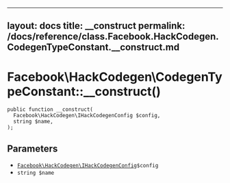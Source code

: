 
***

layout: docs
title: __construct
permalink: /docs/reference/class.Facebook.HackCodegen.CodegenTypeConstant.__construct.md
---







# Facebook\\HackCodegen\\CodegenTypeConstant::__construct()




``` Hack
public function __construct(
  Facebook\HackCodegen\IHackCodegenConfig $config,
  string $name,
);
```




## Parameters




- [` Facebook\HackCodegen\IHackCodegenConfig `](<interface.Facebook.HackCodegen.IHackCodegenConfig.md>)`` $config ``
- ` string $name `